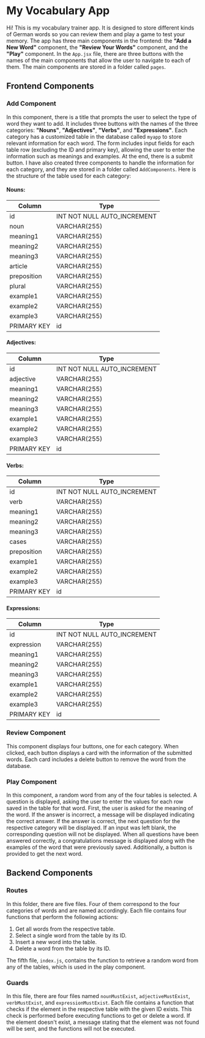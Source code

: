 # My Vocabulary App

Hi! This is my vocabulary trainer app. It is designed to store different kinds of German words so you can review them and play a game to test your memory. The app has three main components in the frontend: the **"Add a New Word"** component, the **"Review Your Words"** component, and the **"Play"** component. In the `App.jsx` file, there are three buttons with the names of the main components that allow the user to navigate to each of them. The main components are stored in a folder called `pages`.

## Frontend Components

### Add Component

In this component, there is a title that prompts the user to select the type of word they want to add. It includes three buttons with the names of the three categories: **"Nouns"**, **"Adjectives"**, **"Verbs"**, and **"Expressions"**. Each category has a customized table in the database called `myapp` to store relevant information for each word. The form includes input fields for each table row (excluding the ID and primary key), allowing the user to enter the information such as meanings and examples. At the end, there is a submit button. I have also created three components to handle the information for each category, and they are stored in a folder called `AddComponents`. Here is the structure of the table used for each category:

#### Nouns:

| Column     | Type                     |
|------------|--------------------------|
| id         | INT NOT NULL AUTO_INCREMENT |
| noun       | VARCHAR(255)             |
| meaning1   | VARCHAR(255)             |
| meaning2   | VARCHAR(255)             |
| meaning3   | VARCHAR(255)             |
| article    | VARCHAR(255)             |
| preposition| VARCHAR(255)             |
| plural     | VARCHAR(255)             |
| example1   | VARCHAR(255)             |
| example2   | VARCHAR(255)             |
| example3   | VARCHAR(255)             |
| PRIMARY KEY| id                       |

#### Adjectives:

| Column     | Type                     |
|------------|--------------------------|
| id         | INT NOT NULL AUTO_INCREMENT |
| adjective  | VARCHAR(255)             |
| meaning1   | VARCHAR(255)             |
| meaning2   | VARCHAR(255)             |
| meaning3   | VARCHAR(255)             |
| example1   | VARCHAR(255)             |
| example2   | VARCHAR(255)             |
| example3   | VARCHAR(255)             |
| PRIMARY KEY| id                       |

#### Verbs:

| Column     | Type                     |
|------------|--------------------------|
| id         | INT NOT NULL AUTO_INCREMENT |
| verb       | VARCHAR(255)             |
| meaning1   | VARCHAR(255)             |
| meaning2   | VARCHAR(255)             |
| meaning3   | VARCHAR(255)             |
| cases      | VARCHAR(255)             |
| preposition| VARCHAR(255)             |
| example1   | VARCHAR(255)             |
| example2   | VARCHAR(255)             |
| example3   | VARCHAR(255)             |
| PRIMARY KEY| id                       |

#### Expressions:

| Column     | Type                     |
|------------|--------------------------|
| id         | INT NOT NULL AUTO_INCREMENT |
| expression | VARCHAR(255)             |
| meaning1   | VARCHAR(255)             |
| meaning2   | VARCHAR(255)             |
| meaning3   | VARCHAR(255)             |
| example1   | VARCHAR(255)             |
| example2   | VARCHAR(255)             |
| example3   | VARCHAR(255)             |
| PRIMARY KEY| id                       |

### Review Component

This component displays four buttons, one for each category. When clicked, each button displays a card with the information of the submitted words. Each card includes a delete button to remove the word from the database.

### Play Component

In this component, a random word from any of the four tables is selected. A question is displayed, asking the user to enter the values for each row saved in the table for that word. First, the user is asked for the meaning of the word. If the answer is incorrect, a message will be displayed indicating the correct answer. If the answer is correct, the next question for the respective category will be displayed. If an input was left blank, the corresponding question will not be displayed. When all questions have been answered correctly, a congratulations message is displayed along with the examples of the word that were previously saved. Additionally, a button is provided to get the next word.

## Backend Components

### Routes

In this folder, there are five files. Four of them correspond to the four categories of words and are named accordingly. Each file contains four functions that perform the following actions:

1. Get all words from the respective table.
2. Select a single word from the table by its ID.
3. Insert a new word into the table.
4. Delete a word from the table by its ID.

The fifth file, `index.js`, contains the function to retrieve a random word from any of the tables, which is used in the play component.

### Guards

In this file, there are four files named `nounMustExist`, `adjectiveMustExist`, `verbMustExist`, and `expressionMustExist`. Each file contains a function that checks if the element in the respective table with the given ID exists. This check is performed before executing functions to get or delete a word. If the element doesn't exist, a message stating that the element was not found will be sent, and the functions will not be executed.
